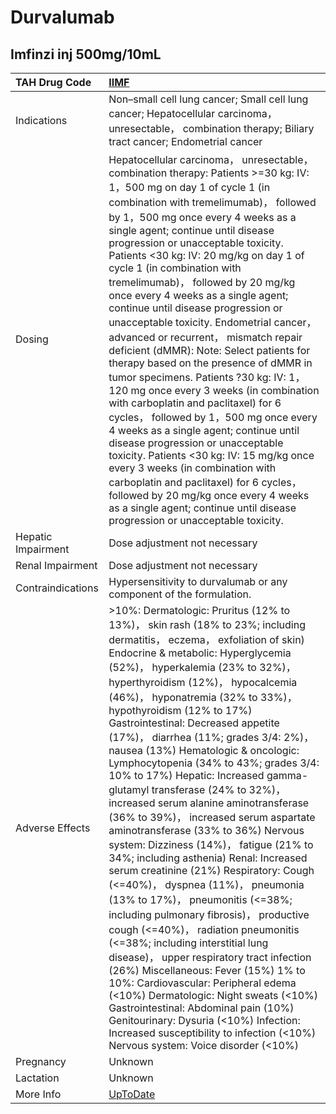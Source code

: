 # Durvalumab

## Imfinzi inj 500mg/10mL

| TAH Drug Code      | [IIMF](https://www.tahsda.org.tw/drugs/hissearch.php?drug_code=IIMF)                                                                                                                                                                                                                                                                                                                                                                                                                                                                                                                                                                                                                                                                                                                                                                                                                                                                                                                                                                                                                                                                                                                                                                                                                                                                |
|:-------------------|:------------------------------------------------------------------------------------------------------------------------------------------------------------------------------------------------------------------------------------------------------------------------------------------------------------------------------------------------------------------------------------------------------------------------------------------------------------------------------------------------------------------------------------------------------------------------------------------------------------------------------------------------------------------------------------------------------------------------------------------------------------------------------------------------------------------------------------------------------------------------------------------------------------------------------------------------------------------------------------------------------------------------------------------------------------------------------------------------------------------------------------------------------------------------------------------------------------------------------------------------------------------------------------------------------------------------------------|
| Indications        | Non–small cell lung cancer; Small cell lung cancer; Hepatocellular carcinoma， unresectable， combination therapy; Biliary tract cancer; Endometrial cancer                                                                                                                                                                                                                                                                                                                                                                                                                                                                                                                                                                                                                                                                                                                                                                                                                                                                                                                                                                                                                                                                                                                                                                         |
| Dosing             | Hepatocellular carcinoma， unresectable， combination therapy: Patients >=30 kg: IV: 1，500 mg on day 1 of cycle 1 (in combination with tremelimumab)， followed by 1，500 mg once every 4 weeks as a single agent; continue until disease progression or unacceptable toxicity. Patients <30 kg: IV: 20 mg/kg on day 1 of cycle 1 (in combination with tremelimumab)， followed by 20 mg/kg once every 4 weeks as a single agent; continue until disease progression or unacceptable toxicity. Endometrial cancer， advanced or recurrent， mismatch repair deficient (dMMR): Note: Select patients for therapy based on the presence of dMMR in tumor specimens. Patients ?30 kg: IV: 1，120 mg once every 3 weeks (in combination with carboplatin and paclitaxel) for 6 cycles， followed by 1，500 mg once every 4 weeks as a single agent; continue until disease progression or unacceptable toxicity. Patients <30 kg: IV: 15 mg/kg once every 3 weeks (in combination with carboplatin and paclitaxel) for 6 cycles， followed by 20 mg/kg once every 4 weeks as a single agent; continue until disease progression or unacceptable toxicity.                                                                                                                                                                              |
| Hepatic Impairment | Dose adjustment not necessary                                                                                                                                                                                                                                                                                                                                                                                                                                                                                                                                                                                                                                                                                                                                                                                                                                                                                                                                                                                                                                                                                                                                                                                                                                                                                                       |
| Renal Impairment   | Dose adjustment not necessary                                                                                                                                                                                                                                                                                                                                                                                                                                                                                                                                                                                                                                                                                                                                                                                                                                                                                                                                                                                                                                                                                                                                                                                                                                                                                                       |
| Contraindications  | Hypersensitivity to durvalumab or any component of the formulation.                                                                                                                                                                                                                                                                                                                                                                                                                                                                                                                                                                                                                                                                                                                                                                                                                                                                                                                                                                                                                                                                                                                                                                                                                                                                 |
| Adverse Effects    | >10%: Dermatologic: Pruritus (12% to 13%)， skin rash (18% to 23%; including dermatitis， eczema， exfoliation of skin) Endocrine & metabolic: Hyperglycemia (52%)， hyperkalemia (23% to 32%)， hyperthyroidism (12%)， hypocalcemia (46%)， hyponatremia (32% to 33%)， hypothyroidism (12% to 17%) Gastrointestinal: Decreased appetite (17%)， diarrhea (11%; grades 3/4: 2%)， nausea (13%) Hematologic & oncologic: Lymphocytopenia (34% to 43%; grades 3/4: 10% to 17%) Hepatic: Increased gamma-glutamyl transferase (24% to 32%)， increased serum alanine aminotransferase (36% to 39%)， increased serum aspartate aminotransferase (33% to 36%) Nervous system: Dizziness (14%)， fatigue (21% to 34%; including asthenia) Renal: Increased serum creatinine (21%) Respiratory: Cough (<=40%)， dyspnea (11%)， pneumonia (13% to 17%)， pneumonitis (<=38%; including pulmonary fibrosis)， productive cough (<=40%)， radiation pneumonitis (<=38%; including interstitial lung disease)， upper respiratory tract infection (26%) Miscellaneous: Fever (15%) 1% to 10%: Cardiovascular: Peripheral edema (<10%) Dermatologic: Night sweats (<10%) Gastrointestinal: Abdominal pain (10%) Genitourinary: Dysuria (<10%) Infection: Increased susceptibility to infection (<10%) Nervous system: Voice disorder (<10%) |
| Pregnancy          | Unknown                                                                                                                                                                                                                                                                                                                                                                                                                                                                                                                                                                                                                                                                                                                                                                                                                                                                                                                                                                                                                                                                                                                                                                                                                                                                                                                             |
| Lactation          | Unknown                                                                                                                                                                                                                                                                                                                                                                                                                                                                                                                                                                                                                                                                                                                                                                                                                                                                                                                                                                                                                                                                                                                                                                                                                                                                                                                             |
| More Info          | [UpToDate](https://www.uptodate.com/contents/durvalumab-drug-information)                                                                                                                                                                                                                                                                                                                                                                                                                                                                                                                                                                                                                                                                                                                                                                                                                                                                                                                                                                                                                                                                                                                                                                                                                                                           |

